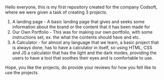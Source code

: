 Hello everyone, this is my first repository created for the company Codsoft, where we were given a task of creating 3 projects.
1) A landing page - A basic landing page that gives and seeks some information about the brand or the content that it has been made for
2) Our Own Portfolio - This was for making our own portfolio, with some instructions set, ex. the what the contents should have and etc.
3) A Calculator - for almost any language that we learn, a basic project that is always done, has to have a calculator in itself, so using HTML, CSS and JS a calculator that has the light and the dark modes, providing the users to have a tool that soothes their eyes and is comfortable to use.

Hope, you like the projects, do provide your reviews for how you felt like to use the projects 

